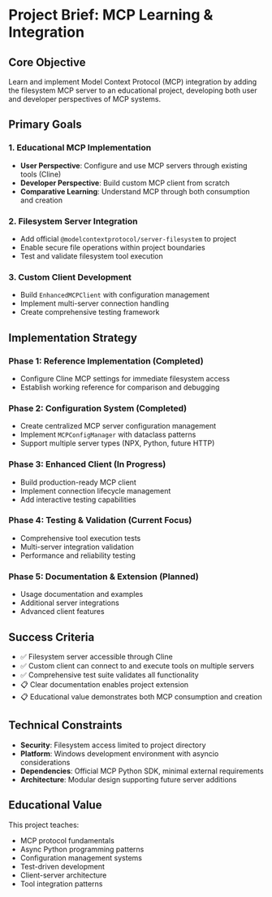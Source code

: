 # Project Brief: MCP Learning & Integration

## Core Objective

Learn and implement Model Context Protocol (MCP) integration by adding the filesystem MCP server to an educational project, developing both user and developer perspectives of MCP systems.

## Primary Goals

### 1. Educational MCP Implementation

- **User Perspective**: Configure and use MCP servers through existing tools (Cline)
- **Developer Perspective**: Build custom MCP client from scratch
- **Comparative Learning**: Understand MCP through both consumption and creation

### 2. Filesystem Server Integration

- Add official `@modelcontextprotocol/server-filesystem` to project
- Enable secure file operations within project boundaries
- Test and validate filesystem tool execution

### 3. Custom Client Development

- Build `EnhancedMCPClient` with configuration management
- Implement multi-server connection handling
- Create comprehensive testing framework

## Implementation Strategy

### Phase 1: Reference Implementation (Completed)

- Configure Cline MCP settings for immediate filesystem access
- Establish working reference for comparison and debugging

### Phase 2: Configuration System (Completed)

- Create centralized MCP server configuration management
- Implement `MCPConfigManager` with dataclass patterns
- Support multiple server types (NPX, Python, future HTTP)

### Phase 3: Enhanced Client (In Progress)

- Build production-ready MCP client
- Implement connection lifecycle management
- Add interactive testing capabilities

### Phase 4: Testing & Validation (Current Focus)

- Comprehensive tool execution tests
- Multi-server integration validation
- Performance and reliability testing

### Phase 5: Documentation & Extension (Planned)

- Usage documentation and examples
- Additional server integrations
- Advanced client features

## Success Criteria

- ✅ Filesystem server accessible through Cline
- ✅ Custom client can connect to and execute tools on multiple servers
- ✅ Comprehensive test suite validates all functionality
- 📋 Clear documentation enables project extension
- 📋 Educational value demonstrates both MCP consumption and creation

## Technical Constraints

- **Security**: Filesystem access limited to project directory
- **Platform**: Windows development environment with asyncio considerations
- **Dependencies**: Official MCP Python SDK, minimal external requirements
- **Architecture**: Modular design supporting future server additions

## Educational Value

This project teaches:

- MCP protocol fundamentals
- Async Python programming patterns
- Configuration management systems
- Test-driven development
- Client-server architecture
- Tool integration patterns
